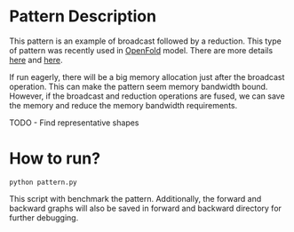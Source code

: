 # Pattern Description
This pattern is an example of broadcast followed by a reduction. This type of pattern was recently
used in [OpenFold](https://github.com/aqlaboratory/openfold) model. There are more details
[here](https://github.com/facebookresearch/xformers/pull/160) and [here](https://github.com/pytorch/pytorch/issues/69654). 

If run eagerly, there will be a big
memory allocation just after the broadcast operation. This can make the pattern seem memory
bandwidth bound. However, if the broadcast and reduction operations are fused, we can save the
memory and reduce the memory bandwidth requirements.


TODO - Find representative shapes

# How to run?

~~~
python pattern.py
~~~

This script with benchmark the pattern. Additionally, the forward and backward graphs will also be
saved in forward and backward directory for further debugging.
